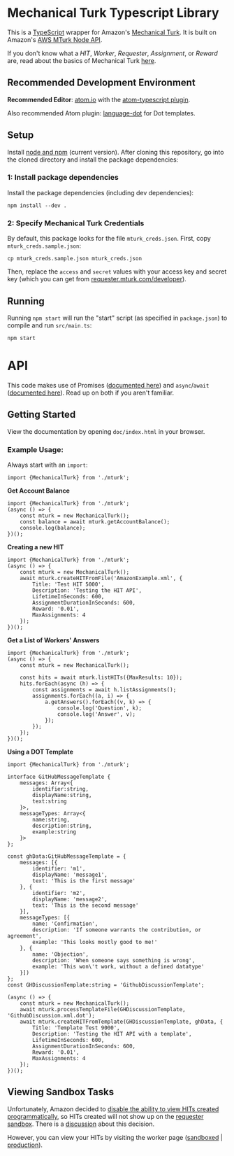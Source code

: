 # Mechanical Turk Typescript Library
This is a [TypeScript](https://www.typescriptlang.org/) wrapper for Amazon's [Mechanical Turk](https://www.mturk.com/). It is built on Amazon's [AWS MTurk Node API](https://docs.aws.amazon.com/AWSJavaScriptSDK/latest/AWS/MTurk.html).

If you don't know what a *HIT*, *Worker*, *Requester*, *Assignment*, or *Reward* are, read about the basics of Mechanical Turk [here](https://docs.aws.amazon.com/AWSMechTurk/latest/AWSMechanicalTurkGettingStartedGuide/SvcIntro.html).

## Recommended Development Environment

**Recommended Editor**: [atom.io](https://atom.io/) with the [atom-typescript plugin](https://atom.io/packages/atom-typescript).

Also recommended Atom plugin: [language-dot](https://atom.io/packages/language-dot) for Dot templates.

## Setup
Install [node and npm](https://nodejs.org/en/) (current version). After cloning this repository, go into the cloned directory and install the package dependencies:

### 1: Install package dependencies
Install the package dependencies (including dev dependencies):
```
npm install --dev .
```

### 2: Specify Mechanical Turk Credentials
By default, this package looks for the file `mturk_creds.json`. First, copy `mturk_creds.sample.json`:
```
cp mturk_creds.sample.json mturk_creds.json
```

Then, replace the `access` and `secret` values with your access key and secret key (which you can get from [requester.mturk.com/developer](https://requester.mturk.com/developer)).

## Running
Running `npm start` will run the "start" script (as specified in `package.json`) to compile and run `src/main.ts`:
```
npm start
```

# API
This code makes use of Promises ([documented here](https://developers.google.com/web/fundamentals/primers/promises)) and `async`/`await` ([documented here](https://developers.google.com/web/fundamentals/primers/async-functions)). Read up on both if you aren't familiar.


## Getting Started
View the documentation by opening `doc/index.html` in your browser.

### Example Usage:
Always start with an `import`:
```
import {MechanicalTurk} from './mturk';
```

**Get Account Balance**
```
import {MechanicalTurk} from './mturk';
(async () => {
    const mturk = new MechanicalTurk();
    const balance = await mturk.getAccountBalance();
    console.log(balance);
})();
```

**Creating a new HIT**
```
import {MechanicalTurk} from './mturk';
(async () => {
    const mturk = new MechanicalTurk();
    await mturk.createHITFromFile('AmazonExample.xml', {
        Title: 'Test HIT 5000',
        Description: 'Testing the HIT API',
        LifetimeInSeconds: 600,
        AssignmentDurationInSeconds: 600,
        Reward: '0.01',
        MaxAssignments: 4
    });
})();
```

**Get a List of Workers' Answers**
```
import {MechanicalTurk} from './mturk';
(async () => {
    const mturk = new MechanicalTurk();

    const hits = await mturk.listHITs({MaxResults: 10});
    hits.forEach(async (h) => {
        const assignments = await h.listAssignments();
        assignments.forEach((a, i) => {
            a.getAnswers().forEach((v, k) => {
                console.log('Question', k);
                console.log('Answer', v);
            });
        });
    });
})();
```

**Using a DOT Template**
```
import {MechanicalTurk} from './mturk';

interface GitHubMessageTemplate {
    messages: Array<{
        identifier:string,
        displayName:string,
        text:string
    }>,
    messageTypes: Array<{
        name:string,
        description:string,
        example:string
    }>
};

const ghData:GitHubMessageTemplate = {
    messages: [{
        identifier: 'm1',
        displayName: 'message1',
        text: 'This is the first message'
    }, {
        identifier: 'm2',
        displayName: 'message2',
        text: 'This is the second message'
    }],
    messageTypes: [{
        name: 'Confirmation',
        description: 'If someone warrants the contribution, or agreement',
        example: 'This looks mostly good to me!'
    }, {
        name: 'Objection',
        description: 'When someone says something is wrong',
        example: 'This won\'t work, without a defined datatype'
    }])
};
const GHDiscussionTemplate:string = 'GithubDiscussionTemplate';

(async () => {
    const mturk = new MechanicalTurk();
    await mturk.processTemplateFile(GHDiscussionTemplate, 'GithubDiscussion.xml.dot');
    await mturk.createHITFromTemplate(GHDiscussionTemplate, ghData, {
        Title: 'Template Test 9000',
        Description: 'Testing the HIT API with a template',
        LifetimeInSeconds: 600,
        AssignmentDurationInSeconds: 600,
        Reward: '0.01',
        MaxAssignments: 4
    });
})();
```

## Viewing Sandbox Tasks
Unfortunately, Amazon decided to [disable the ability to view HITs created programmatically](https://blog.mturk.com/upcoming-changes-to-the-mturk-requester-website-and-questionform-data-format-f7c3238be58c), so HITs created will not show up on the [requester sandbox](https://requestersandbox.mturk.com/manage). There is a [discussion](https://forums.aws.amazon.com/thread.jspa?messageID=814849&tstart=0) about this decision.

However, you can view your HITs by visiting the worker page ([sandboxed](https://workersandbox.mturk.com/) | [production](https://worker.mturk.com/)).

